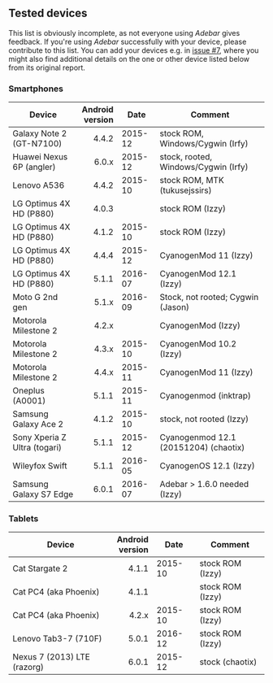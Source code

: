 ## Tested devices
This list is obviously incomplete, as not everyone using *Adebar* gives feedback.
If you're using *Adebar* successfully with your device, please contribute to this list. You
can add your devices e.g. in [issue #7](https://github.com/IzzySoft/Adebar/issues/7),
where you might also find additional details on the one or other device listed
below from its original report.


### Smartphones
Device                  | Android<br>version | Date    | Comment
----------------------- | --------------: | ------- | ---------------------
Galaxy Note 2 (GT-N7100)|       4.4.2 | 2015-12 | stock ROM, Windows/Cygwin (Irfy)
Huawei Nexus 6P (angler)|       6.0.x | 2015-12 | stock, rooted, Windows/Cygwin (Irfy)
Lenovo A536             |       4.4.2 | 2015-10 | stock ROM, MTK (tukusejssirs)
LG Optimus 4X HD (P880) |       4.0.3 |         | stock ROM (Izzy)
LG Optimus 4X HD (P880) |       4.1.2 | 2015-10 | stock ROM (Izzy)
LG Optimus 4X HD (P880) |       4.4.4 | 2015-12 | CyanogenMod 11 (Izzy)
LG Optimus 4X HD (P880) |       5.1.1 | 2016-07 | CyanogenMod 12.1 (Izzy)
Moto G 2nd gen          |       5.1.x | 2016-09 | Stock, not rooted; Cygwin (Jason)
Motorola Milestone 2    |       4.2.x |         | CyanogenMod (Izzy)
Motorola Milestone 2    |       4.3.x | 2015-10 | CyanogenMod 10.2 (Izzy)
Motorola Milestone 2    |       4.4.x | 2015-11 | CyanogenMod 11 (Izzy)
Oneplus (A0001)         |       5.1.1 | 2015-11 | Cyanogenmod (inktrap)
Samsung Galaxy Ace 2    |       4.1.2 | 2015-10 | stock, not rooted (Izzy)
Sony Xperia Z Ultra (togari) |  5.1.1 | 2015-12 | Cyanogenmod 12.1 (20151204) (chaotix)
Wileyfox Swift          |       5.1.1 | 2016-05 | CyanogenOS 12.1 (Izzy)
Samsung Galaxy S7 Edge  |       6.0.1 | 2016-07 | Adebar > 1.6.0 needed (Izzy)


### Tablets
Device                  | Android<br>version | Date    | Comment
----------------------- | --------------: | ------- | ---------------------
Cat Stargate 2          |       4.1.1 | 2015-10 | stock ROM (Izzy)
Cat PC4 (aka Phoenix)   |       4.1.1 |         | stock ROM (Izzy)
Cat PC4 (aka Phoenix)   |       4.2.x | 2015-10 | stock ROM (Izzy)
Lenovo Tab3-7 (710F)    |       5.0.1 | 2016-12 | stock ROM (Izzy)
Nexus 7 (2013) LTE (razorg) |   6.0.1 | 2015-12 | stock (chaotix)
